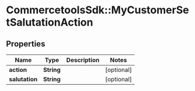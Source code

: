 # CommercetoolsSdk::MyCustomerSetSalutationAction

## Properties
Name | Type | Description | Notes
------------ | ------------- | ------------- | -------------
**action** | **String** |  | [optional] 
**salutation** | **String** |  | [optional] 

